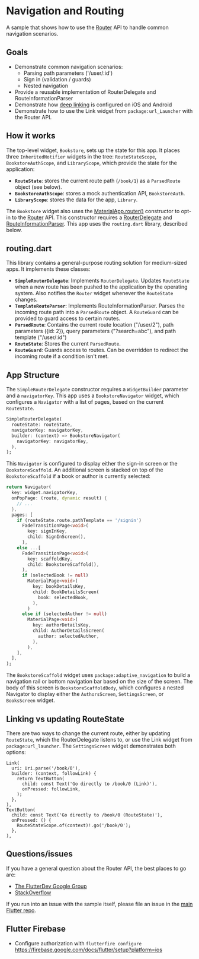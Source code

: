 # Navigation and Routing
A sample that shows how to use the [Router][] API to handle common navigation
scenarios.

## Goals
- Demonstrate common navigation scenarios:
  - Parsing path parameters ('/user/:id')
  - Sign in (validation / guards)
  - Nested navigation
- Provide a reusable implementation of RouterDelegate and RouteInformationParser
- Demonstrate how [deep linking][] is configured on iOS and Android
- Demonstrate how to use the Link widget from `package:url_Launcher` with the
  Router API.

## How it works
The top-level widget, `Bookstore`, sets up the state for this app. It places
three `InheritedNotifier` widgets in the tree: `RouteStateScope`,
`BookstoreAuthScope`, and `LibraryScope`, which provide the state for the
application:

  - **`RouteState`**: stores the current route path (`/book/1`) as a `ParsedRoute`
    object (see below).
  - **`BookstoreAuthScope`**: stores a mock authentication API, `BookstoreAuth`.
  - **`LibraryScope`**: stores the data for the app, `Library`.

The `Bookstore` widget also uses the [MaterialApp.router()][router-ctor]
constructor to opt-in to the [Router][] API. This constructor requires a
[RouterDelegate][] and [RouteInformationParser][]. This app uses the
`routing.dart` library, described below.

## routing.dart
This library contains a general-purpose routing solution for medium-sized apps.
It implements these classes:

- **`SimpleRouterDelegate`**: Implements `RouterDelegate`. Updates `RouteState` when
  a new route has been pushed to the application by the operating system. Also
  notifies the `Router` widget whenever the `RouteState` changes.
- **`TemplateRouteParser`**: Implements RouteInformationParser. Parses the
  incoming route path into a `ParsedRoute` object. A `RouteGuard` can be
  provided to guard access to certain routes.
- **`ParsedRoute`**: Contains the current route location ("/user/2"), path
  parameters ({id: 2}), query parameters ("?search=abc"), and path template
  ("/user/:id")
- **`RouteState`**: Stores the current `ParsedRoute`.
- **`RouteGuard`**: Guards access to routes. Can be overridden to redirect the
  incoming route if a condition isn't met.

## App Structure

The `SimpleRouterDelegate` constructor requires a `WidgetBuilder` parameter and
a `navigatorKey`. This app uses a `BookstoreNavigator` widget, which configures
a `Navigator` with a list of pages, based on the current `RouteState`.

```dart
SimpleRouterDelegate(
  routeState: routeState,
  navigatorKey: navigatorKey,
  builder: (context) => BookstoreNavigator(
    navigatorKey: navigatorKey,
  ),
);
```

This `Navigator` is configured to display either the sign-in screen or the
`BookstoreScaffold`. An additional screen is stacked on top of the
`BookstoreScaffold` if a book or author is currently selected:

```dart
return Navigator(
  key: widget.navigatorKey,
  onPopPage: (route, dynamic result) {
    // ...
  },
  pages: [
    if (routeState.route.pathTemplate == '/signin')
      FadeTransitionPage<void>(
        key: signInKey,
        child: SignInScreen(),
      ),
    else ...[
      FadeTransitionPage<void>(
        key: scaffoldKey,
        child: BookstoreScaffold(),
      ),
      if (selectedBook != null)
        MaterialPage<void>(
          key: bookDetailsKey,
          child: BookDetailsScreen(
            book: selectedBook,
          ),
        )
      else if (selectedAuthor != null)
        MaterialPage<void>(
          key: authorDetailsKey,
          child: AuthorDetailsScreen(
            author: selectedAuthor,
          ),
        ),
    ],
  ],
);
```

The `BookstoreScaffold` widget uses `package:adaptive_navigation` to build a
navigation rail or bottom navigation bar based on the size of the screen. The
body of this screen is `BookstoreScaffoldBody`, which configures a nested
Navigator to display either the `AuthorsScreen`, `SettingsScreen`, or
`BooksScreen` widget.

## Linking vs updating RouteState

There are two ways to change the current route, either by updating `RouteState`,
which the RouterDelegate listens to, or use the Link widget from
`package:url_launcher`. The `SettingsScreen` widget demonstrates both options:

```
Link(
  uri: Uri.parse('/book/0'),
  builder: (context, followLink) {
    return TextButton(
      child: const Text('Go directly to /book/0 (Link)'),
      onPressed: followLink,
    );
  },
),
TextButton(
  child: const Text('Go directly to /book/0 (RouteState)'),
  onPressed: () {
    RouteStateScope.of(context)!.go('/book/0');
  },
),
```

## Questions/issues

If you have a general question about the Router API, the best places to go are:

- [The FlutterDev Google Group](https://groups.google.com/forum/#!forum/flutter-dev)
- [StackOverflow](https://stackoverflow.com/questions/tagged/flutter)

If you run into an issue with the sample itself, please file an issue
in the [main Flutter repo](https://github.com/flutter/flutter/issues).

[Router]: https://api.flutter.dev/flutter/widgets/Router-class.html
[RouterDelegate]: https://api.flutter.dev/flutter/widgets/RouterDelegate-class.html
[RouteInformationParser]: https://api.flutter.dev/flutter/widgets/RouteInformationParser-class.html
[router-ctor]: https://api.flutter.dev/flutter/material/MaterialApp/MaterialApp.router.html
[deep linking]: https://flutter.dev/docs/development/ui/navigation/deep-linking


## Flutter Firebase
- Configure authorization with ```flutterfire configure``` https://firebase.google.com/docs/flutter/setup?platform=ios